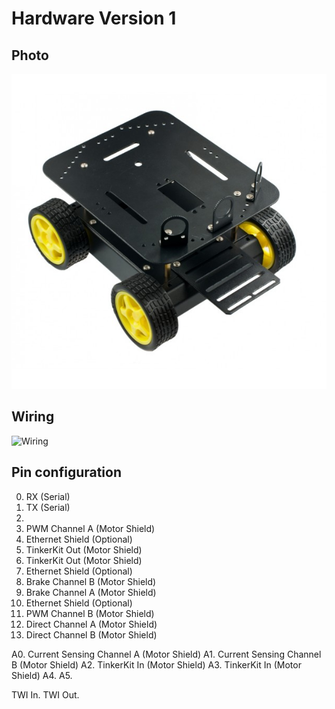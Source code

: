 # Hardware Version 1 #

## Photo ##
![Photo](photo.jpg)

## Wiring ##
![Wiring](wiring.gif)

## Pin configuration ##
0. RX (Serial)
1. TX (Serial)
2. 
3. PWM Channel A (Motor Shield)
4. Ethernet Shield (Optional)
5. TinkerKit Out (Motor Shield)
6. TinkerKit Out (Motor Shield)
7. Ethernet Shield (Optional)
8. Brake Channel B (Motor Shield)
9. Brake Channel A (Motor Shield)
10. Ethernet Shield (Optional)
11. PWM Channel B (Motor Shield)
12. Direct Channel A (Motor Shield)
13. Direct Channel B (Motor Shield)

A0. Current Sensing Channel A (Motor Shield)
A1. Current Sensing Channel B (Motor Shield)
A2. TinkerKit In (Motor Shield)
A3. TinkerKit In (Motor Shield)
A4.
A5.

TWI In.
TWI Out.